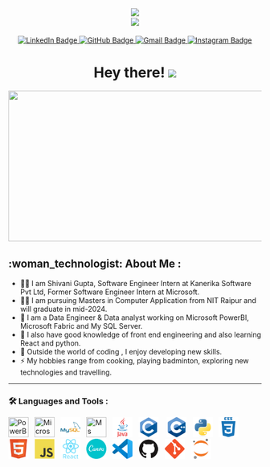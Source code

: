 <div id="header" align="center">
  <img src="https://media.giphy.com/media/1sgetPM00wWqJpVUTl/giphy.gif" width="250"/> <br> 
  <img src="https://bridgentech.com/wp-content/uploads/2023/06/Data-Engineering.gif" width="250"/> <br><br> 
  
  <div id="badges">
  <a href="https://www.linkedin.com/in/shivani-gupta2000/">
    <img src="https://img.shields.io/badge/LinkedIn-blue?style=for-the-badge&logo=linkedin&logoColor=white" alt="LinkedIn Badge"/>
  </a>
  <a href="https://github.com/Shivu-2000">
    <img src="https://img.shields.io/badge/GitHub-black?style=for-the-badge&logo=github&logoColor=white" alt="GitHub Badge"/>
  </a>
  <a href="mailto:https://github.com/Shivu-2000">
    <img src="https://img.shields.io/badge/Gmail-red?style=for-the-badge&logo=gmail&logoColor=white" alt="Gmail Badge"/>
  </a>
  <a href="https://www.instagram.com/shivu._.ani/?next=%2F">
    <img src="https://img.shields.io/badge/Instagram-E4405F?style=for-the-badge&logo=instagram&logoColor=white" alt="Instagram Badge"/>
  </a>
   <!---<img src="https://komarev.com/ghpvc/?username=your-github-Shivu-2000&style=flat-square&color=blue" alt=""/>-->
   <h1>
    Hey there!
    <img src="https://media.giphy.com/media/hvRJCLFzcasrR4ia7z/giphy.gif" width="30px"/>
  </h1>
</div>
</div>

<div align="center">
  <img src="https://media.giphy.com/media/L8K62iTDkzGX6/giphy.gif" width="600" height="300"/>
</div>
<h2>
  :woman_technologist: About Me :
</h2>

   - :woman_office_worker: I am Shivani Gupta, Software Engineer Intern at Kanerika Software Pvt Ltd, Former Software Engineer Intern at Microsoft.
   - :woman_student: I am pursuing Masters in Computer Application from NIT Raipur and will graduate in mid-2024.
   - :dart: I am a Data Engineer & Data analyst working on Microsoft PowerBI, Microsoft Fabric and My SQL Server.
   - :telescope: I also have good knowledge of front end engineering and also learning React and python.
   - :seedling: Outside the world of coding , I enjoy developing new skills. 
   - :zap: My hobbies range from cooking, playing badminton, exploring new technologies and travelling.
 ---
  
  ### :hammer_and_wrench: Languages and Tools :
  <div>
    <img src="https://github.com/microsoft/PowerBI-Icons/blob/main/PNG/Desktop.png" title="PowerBI" **alt="PowerBI" width="40" height="40"/>&nbsp;&nbsp;
    <img src="https://static.wikia.nocookie.net/logopedia/images/a/aa/Microsoft_Fabric_2023.svg/revision/latest?cb=20230528223239" title="Microsoft Fabric" **alt="Microsoft Fabric" width="40" height="40"/>&nbsp;&nbsp;
    <img src="https://github.com/devicons/devicon/blob/master/icons/mysql/mysql-original-wordmark.svg" title="MySQL"  alt="MySQL" width="40" height="40"/>&nbsp;&nbsp;
    <img src="https://i.pinimg.com/originals/3e/55/df/3e55dfb0980956b42cac768b740cdad6.png" title="Ms SQL Server" **alt="Ms SQL Server" width="40" height="40"/>&nbsp;&nbsp;
    <img src="https://github.com/devicons/devicon/blob/master/icons/java/java-original-wordmark.svg" title="Java" alt="Java" width="40" height="40"/>&nbsp;&nbsp;
    <img src="https://github.com/devicons/devicon/blob/master/icons/c/c-original.svg" title="C" **alt="C" width="40" height="40"/>&nbsp;&nbsp;&nbsp;
    <img src="https://github.com/devicons/devicon/blob/master/icons/cplusplus/cplusplus-original.svg" title="C++" **alt="C++" width="40" height="40"/>&nbsp;&nbsp    <img src="https://github.com/devicons/devicon/blob/master/icons/python/python-original.svg" title="Python" **alt="Python" width="40" height="40"/>&nbsp;&nbsp;
    <img src="https://github.com/devicons/devicon/blob/master/icons/css3/css3-plain-wordmark.svg"  title="CSS3" alt="CSS" width="40" height="40"/>&nbsp;&nbsp;
    <img src="https://github.com/devicons/devicon/blob/master/icons/html5/html5-original.svg" title="HTML5" alt="HTML" width="40" height="40"/>&nbsp;&nbsp;
    <img src="https://github.com/devicons/devicon/blob/master/icons/javascript/javascript-original.svg" title="JavaScript" alt="JavaScript" width="40" height="40"/>&nbsp;&nbsp;
    <img src="https://github.com/devicons/devicon/blob/master/icons/react/react-original-wordmark.svg" title="React" alt="React" width="40" height="40"/>&nbsp;&nbsp;
    <img src="https://github.com/devicons/devicon/blob/master/icons/canva/canva-original.svg" title="Canva" **alt="Canva" width="40" height="40"/>&nbsp;&nbsp;
    <img src="https://github.com/devicons/devicon/blob/master/icons/vscode/vscode-original.svg" title="VScode" **alt="VScode" width="40" height="40"/>&nbsp;&nbsp;
    <img src="https://github.com/devicons/devicon/blob/master/icons/github/github-original.svg" title="GitHub" alt="GitHub" width="40" height="40"/>&nbsp;&nbsp;
    <img src="https://github.com/devicons/devicon/blob/master/icons/git/git-original.svg" title="Git" alt="Git" width="40" height="40"/>&nbsp;&nbsp;
    <img src="https://github.com/devicons/devicon/blob/master/icons/jupyter/jupyter-original.svg" title="jupyter" alt="jupyter" width="40" height="40"/>&nbsp;&nbsp;
</div>


